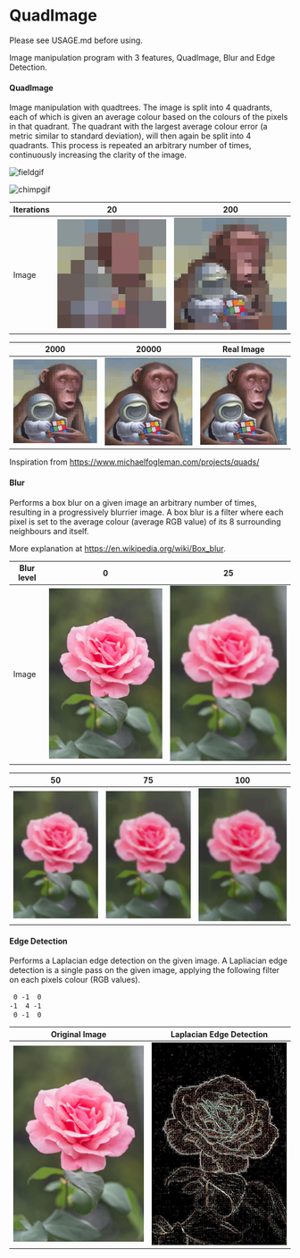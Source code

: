 # QuadImage

Please see USAGE.md before using.

Image manipulation program with 3 features, QuadImage, Blur and Edge Detection.

#### QuadImage

Image manipulation with quadtrees. The image is split into 4 quadrants, each of which is given an average colour based on the colours of the pixels in that quadrant. The quadrant with the largest average colour error (a metric similar to standard deviation), will then again be split into 4 quadrants. This process is repeated an arbitrary number of times, continuously increasing the clarity of the image.

![fieldgif](gifs/field.gif)

![chimpgif](gifs/chimp.gif)

| Iterations | 20              | 200                 
| ---        | ---    | ---     
| Image      | ![chimp20](quadimages/20chimp.png) | ![chimp200](quadimages/200chimp.png) 



| 2000          | 20000         | Real Image
| ---        | ---    | ---     
| ![chimp2000](quadimages/2000chimp.png) | ![chimp20000](quadimages/20000chimp.png) | ![chimp](images/chimp.png)

Inspiration from https://www.michaelfogleman.com/projects/quads/

#### Blur
Performs a box blur on a given image an arbitrary number of times, resulting in a progressively blurrier image.
A box blur is a filter where each pixel is set to the average colour (average RGB value) of its 8 surrounding neighbours and itself. 

More explanation at https://en.wikipedia.org/wiki/Box_blur.


| Blur level | 0              | 25                 
| ---        | ---    | ---     
| Image      | ![flower0](images/flower.jpg) | ![flower25](blurimages/flowerblurred25.jpg) 



| 50          | 75         | 100
| ---        | ---    | ---     
| ![flower50](blurimages/flowerblurred50.jpg) | ![flower75](blurimages/flowerblurred75.jpg) | ![flower99](blurimages/flowerblurred99.jpg)

#### Edge Detection
Performs a Laplacian edge detection on the given image. A Lapliacian edge detection is a single pass on the given image, applying the following filter on each pixels colour (RGB values).
```
 0 -1  0
-1  4 -1
 0 -1  0
```
| Original Image | Laplacian Edge Detection           
| ---        | ---   
| ![flower0](images/flower.jpg)       | ![flower0](edgeimages/floweredges.jpg) 

